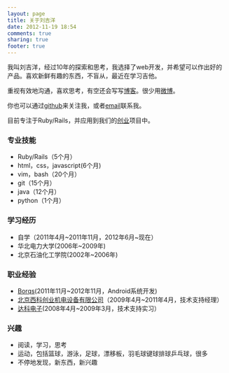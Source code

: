 ```yaml
---
layout: page
title: 关于刘吉洋
date: 2012-11-19 18:54
comments: true
sharing: true
footer: true
---
```


我叫刘吉洋，经过10年的探索和思考，我选择了web开发，并希望可以作出好的产品。喜欢新鲜有趣的东西，不盲从，最近在学习吉他。

重视有效地沟通，喜欢思考，有空还会写写[博客](http://luckyyang.github.com)。很少用[微博](http://weibo.com/2690441181/profile?topnav=1&wvr=5)。

你也可以通过[github](https://github.com/luckyyang)来关注我，或者[email](mailto:2411mail@gmail.com)联系我。

目前专注于Ruby/Rails，并应用到我们的[创业](http://hpcasts.com)项目中。

### 专业技能
- Ruby/Rails（5个月）
- html，css，javascript(6个月)
- vim，bash（20个月）
- git（15个月）
- java（12个月）
- python（1个月）

### 学习经历
- 自学（2011年4月~2011年11月，2012年6月~现在）
- 华北电力大学(2006年~2009年)
- 北京石油化工学院(2002年~2006年)

### 职业经验

- [Borqs](http://www.borqs.com)(2011年11月~2012年11月，Android系统开发)
- [北京西科创业机电设备有限公司](http://www.wtc.net.cn/)（2009年4月~2011年4月，技术支持经理）
- [达科电子](http://www.daktronics.com.cn/)(2008年4月~2009年3月，技术支持实习）

### 兴趣

- 阅读，学习，思考
- 运动，包括篮球，游泳，足球，漂移板，羽毛球键球排球乒乓球，很多
- 不停地发现，新东西，新兴趣
